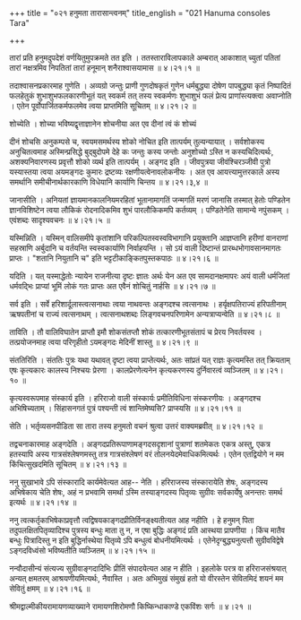 +++
title = "०२१ हनुमता तारासान्त्वनम्"
title_english = "021 Hanuma consoles Tara"

+++


तारां प्रति हनुमदुपदेशं वर्णयितुमुपक्रमते तत इति । ततस्ताराविलापकाले
अम्बरात् आकाशात् च्युतां पतितां तारां नक्षत्रमिव निपतितां तारां हनूमान्
शनैराश्वासयामास  ॥  ४।२१।१  ॥   

  

तदाश्वासनप्रकारमाह गुणेति । अव्यग्रो जन्तुः प्राणी गुणदोषकृतं गुणेन
धर्मबुद्ध्या दोषेण पापबुद्ध्या कृतं निष्पादितं फलहेतुकं
शुभाशुभफलकारणीभूतं यत् स्वकर्म तत् तस्य स्वकर्मणः शुभाशुभं फलं प्रेत्य
प्राणांस्त्यक्त्वा अवाप्नोति । एतेन पूर्वोपार्जितकर्मफलमेव त्वया
प्राप्तमिति सूचितम्  ॥  ४।२१।२  ॥   

  

शोच्येति । शोच्या भविष्यद्वृत्ताज्ञानेन शोचनीया अत एव दीनां त्वं कं
शोच्यं  

दीनं शोचसि अनुकम्पसे च, स्वयमसमर्थस्य शोको नोचित इति तात्पर्यम्
तुल्यन्यायात् । सर्वशोकस्य अनुचितत्वमाह अस्मिन्प्रसिद्धे बुद्बुदोपमे
देहे कः जन्तुः कस्य जन्तोः अनुशोच्यो ऽस्ति न कस्यचिदित्यर्थः,
अशक्यनिवारणस्य प्रवृत्तौ शोको व्यर्थ इति तात्पर्यम् । अङ्गद इति ।
जीवपुत्रया जीवंश्चिरञ्जीवी पुत्रो यस्यास्तया त्वया अयमङ्गदः कुमारः
द्रष्टव्यः रक्षणीयत्वेनावलोकनीयः । अत एव आयत्त्यामुत्तरकाले अस्य
समर्थानि समीचीनार्थकारकाणि विधेयानि कार्याणि चिन्तय  ॥  ४।२१।३,४  ॥   

  

जानासीति । अनियतां ज्ञायमानकालनियमरहितां भूतानामागतिं जन्मगतिं मरणं
जानासि तस्मात् हेतोः पण्डितेन ज्ञानविशिष्टेन त्वया लौकिकं रोदनादिकमिव
शुभं पारलौकिकमपि कर्तव्यम् । पण्डितेनेति सामान्ये नपुंसकम् । एवंशब्दः
सादृश्यवचनः  ॥  ४।२१।५  ॥   

  

यस्मिन्निति । यस्मिन् वालिसमीपे कृतांशानि परिकल्पितस्वस्वविभागानि
प्रयुक्तानि आज्ञप्तानि हरीणां वानराणां सहस्राणि अर्बुदानि च वर्तयन्ति
स्वस्वकार्याणि निर्वाहयन्ति । सो ऽयं वाली दिष्टान्तं
प्रारब्धभोगावसानमागतः प्राप्तः । "शतानि नियुतानि च" इति
भट्टटीकाङ्कितपुस्तकपाठः  ॥  ४।२१।६  ॥   

  

यदिति । यत् यस्माद्धेतोः न्यायेन राजनीत्या दृष्टः ज्ञातः अर्थः येन अत एव
सामदानक्षमापरः अयं वाली धर्मजितां धर्मवद्भिः प्राप्यां भूमिं लोकं गतः
प्राप्तः अत एवैनं शोचितुं नार्हसि  ॥  ४।२१।७  ॥   

  

सर्व इति । सर्वे हरिशार्दूलास्त्वत्सनाथाः त्वया नाथवन्तः अङ्गदश्च
त्वत्सनाथः । हर्यृक्षपतिराज्यं हरिपतीनाम् ऋषपतीनां च राज्यं त्वत्सनाथम्
। त्वत्सनाथशब्दः लिङ्गवचनपरिणामेन अन्यत्राप्यन्वेति  ॥  ४।२१।८  ॥   

  

ताविति । तौ वालिविघातेन प्राप्तौ इमौ शोकसंतप्तौ शोकं तत्कारणीभूतसंतापं च
प्रेरय निवर्तयस्व । तत्प्रयोजनमाह त्वया परिगृहीतो ऽयमङ्गदः मेदिनीं
शास्तु  ॥  ४।२१।९  ॥   

  

संततिरिति । संततिः पुत्रः यथा यथावत् दृष्टा त्वया प्राप्तेत्यर्थः, अतः
सांप्रतं यत् राज्ञः कृत्यमस्ति तत् क्रियताम् एषः कृत्यकारः कालस्य
निश्चयः प्रेरणा । कालप्रेरणेत्यनेन कृत्यकरणस्य दुर्निवारत्वं व्यञ्जितम्
 ॥  ४।२१।१०  ॥   

  

कृत्यस्वरूपमाह संस्कार्य इति । हरिराजो वाली संस्कार्यः प्रमीतिविधिना
संस्करणीयः । अङ्गदश्च अभिषिच्यताम् । सिंहासनगतं पुत्रं पश्यन्ती त्वं
शान्तिमेष्यसि? प्राप्स्यसि  ॥  ४।२१।११  ॥   

  

सेति । भर्तृव्यसनपीडिता सा तारा तस्य हनुमतो वचनं श्रुत्वा उत्तरं
वाक्यमब्रवीत्  ॥  ४।२१।१२  ॥   

  

तद्वचनाकारमाह अङ्गदेति । अङ्गदप्रतिरूपाणामङ्गदसदृशानां पुत्राणां शतमेकतः
एकत्र अस्तु, एकत्र हतस्यापि अस्य गात्रसंश्लेषणमस्तु तत्र गात्रसंश्लेषणं
वरं तोलनयेदमेवाधिकमित्यर्थः । एतेन एतद्वियोगे न मम किंचित्सुखदमिति
सूचितम्  ॥  ४।२१।१३  ॥   

  

ननु सुखाभावे ऽपि संस्कारादि कार्यमेवेत्यत आह-- नेति । हरिराजस्य
संस्कारायेति शेषः, अङ्गदस्य अभिषेकाय चेति शेषः, अहं न प्रभवामि समर्था
ऽस्मि तस्याङ्गदस्य पितृव्यः सुग्रीवः सर्वकार्येषु अनन्तरः समर्थ इत्यर्थः
 ॥  ४।२१।१४  ॥   

  

ननु त्वत्कर्तृकाभिषेकाप्रवृत्तौ त्वद्विषयकाङ्गदप्रीतिर्विनङ्क्ष्यतीत्यत
आह नहीति । हे हनुमन् पिता तदुपलक्षितपितृव्यादिश्च पुत्रस्य बन्धुः माता
तु न, न एषा बुद्धिः अङ्गदं प्रति आस्थया प्रापणीया । किंच मातैव बन्धुः
पित्रादिस्तु न इति बुद्धिर्नास्थेया पितृव्ये ऽपि बन्धुत्वं
बोधनीयमित्यर्थः । एतेनेदृग्बुद्ध्यनुत्पत्तौ सुग्रीवविद्वेषे
ऽङ्गदविध्वंसो भविष्यतीति व्यञ्जितम्  ॥  ४।२१।१५  ॥   

  

नन्वौदासीन्यं संत्यज्य सुग्रीवाङ्गदादिभिः प्रीतिं संपादयेत्यत आह न हीति
। इहलोके परत्र वा हरिराजसंश्रयात् अन्यत् क्षमतरम् आश्रयणीयमित्यर्थः,
नैवास्ति । अतः अभिमुखं संमुखं हतो यो वीरस्तेन सेवितमिदं शयनं मम सेवितुं
क्षमम्  ॥  ४।२१।१६  ॥   

  

श्रीमद्वाल्मीकीयरामायणव्याख्याने रामायणशिरोमणौ किष्किन्धाकाण्डे एकविंशः
सर्गः  ॥  ४।२१  ॥   

  


